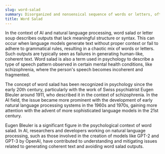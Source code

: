 ```yaml
---
slug: word-salad
summary: Disorganized and nonsensical sequence of words or letters, often making it difficult or impossible to derive coherent meaning from the text.
title: Word Salad
---
```


In the context of AI and natural language processing, word salad or letter soup describes outputs that lack meaningful structure or syntax. This can occur when language models generate text without proper context or fail to adhere to grammatical rules, resulting in a chaotic mix of words or letters. Such outputs are typically seen as failures in generating human-like, coherent text. Word salad is also a term used in psychology to describe a type of speech pattern observed in certain mental health conditions, like schizophrenia, where the person's speech becomes incoherent and fragmented.

The concept of word salad has been recognized in psychology since the early 20th century, particularly with the work of Swiss psychiatrist Eugen Bleuler around 1911, who described it in the context of schizophrenia. In the AI field, the issue became more prominent with the development of early natural language processing systems in the 1960s and 1970s, gaining more attention with the advent of more sophisticated language models in the 21st century.

Eugen Bleuler is a significant figure in the psychological context of word salad. In AI, researchers and developers working on natural language processing, such as those involved in the creation of models like GPT-2 and GPT-3 by OpenAI, have contributed to understanding and mitigating issues related to generating coherent text and avoiding word salad outputs.
